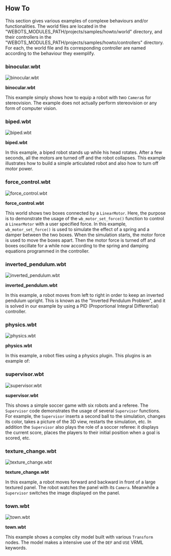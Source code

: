 ## How To

This section gives various examples of complexe behaviours and/or
functionalities. The world files are located in the
"WEBOTS_MODULES_PATH/projects/samples/howto/world" directory, and their
controllers in the "WEBOTS_MODULES_PATH/projects/samples/howto/controllers"
directory. For each, the world file and its corresponding controller are named
according to the behaviour they exemplify.

### binocular.wbt

![binocular.wbt](png/binocular.png)

**binocular.wbt**

This example simply shows how to equip a robot with two `Camera`s for
stereovision. The example does not actually perform stereovision or any form of
computer vision.

### biped.wbt

![biped.wbt](png/biped.png)

**biped.wbt**

In this example, a biped robot stands up while his head rotates. After a few
seconds, all the motors are turned off and the robot collapses. This example
illustrates how to build a simple articulated robot and also how to turn off
motor power.

### force_control.wbt

![force_control.wbt](png/force_control.png)

**force_control.wbt**

This world shows two boxes connected by a `LinearMotor`. Here, the purpose is to
demonstrate the usage of the `wb_motor_set_force()` function to control a
`LinearMotor` with a user specified force. In this example,
`wb_motor_set_force()` is used to simulate the effect of a spring and a damper
between the two boxes. When the simulation starts, the motor force is used to
move the boxes apart. Then the motor force is turned off and boxes oscillate for
a while now according to the spring and damping equations programmed in the
controller.

### inverted_pendulum.wbt

![inverted_pendulum.wbt](png/inverted_pendulum.png)

**inverted_pendulum.wbt**

In this example, a robot moves from left to right in order to keep an inverted
pendulum upright. This is known as the "Inverted Pendulum Problem", and it is
solved in our example by using a PID (Proportional Integral Differential)
controller.

### physics.wbt

![physics.wbt](png/physics.png)

**physics.wbt**

In this example, a robot flies using a physics plugin. This plugins is an
example of:

### supervisor.wbt

![supervisor.wbt](png/supervisor.png)

**supervisor.wbt**

This shows a simple soccer game with six robots and a referee. The `Supervisor`
code demonstrates the usage of several `Supervisor` functions. For example, the
`Supervisor` inserts a second ball to the simulation, changes its color, takes a
picture of the 3D view, restarts the simulation, etc. In addition the
`Supervisor` also plays the role of a soccer referee: it displays the current
score, places the players to their initial position when a goal is scored, etc.

### texture_change.wbt

![texture_change.wbt](png/texture_change.png)

**texture_change.wbt**

In this example, a robot moves forward and backward in front of a large textured
panel. The robot watches the panel with its `Camera`. Meanwhile a `Supervisor`
switches the image displayed on the panel.

### town.wbt

![town.wbt](png/town.png)

**town.wbt**

This example shows a complex city model built with various `Transform` nodes.
The model makes a intensive use of the `DEF` and `USE` VRML keywords.

